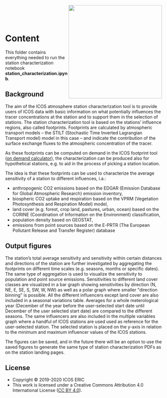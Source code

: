 <img src="https://www.icos-cp.eu/sites/default/files/2017-11/ICOS_CP_logo.png" width="300" align="right"/>
<br>
<br>
<br> 

# Content
This folder contains everything needed to run the station characterization notebook <b>station_characterization.ipynb</b>.

## Background

The aim of the ICOS atmosphere station characterization tool is to provide users of ICOS data with basic information on what potentially influences 
the tracer concentrations at the station and to support them in the selection of stations. The station characterization tool is based on the stations’ 
influence regions, also called footprints. Footprints are calculated by atmospheric transport models – the STILT (Stochastic Time Inverted Lagrangian 
Transport model) model in this case – and indicate the contribution of the surface exchange fluxes to the atmospheric concentration of the tracer.

As these footprints can be computed on demand in the ICOS footprint tool ([on demand calculator](https://stilt.icos-cp.eu/worker/)), the characterization 
can be produced also for hypothetical stations, e.g. to aid in the process of picking a station location. 

The idea is that these footprints can be used to characterize the average sensitivity of a station to different influences, i.a.: 

* anthropogenic CO2 emissions based on the EDGAR (Emission Database for Global Atmospheric Research) emission inventory,
* biospheric CO2 uptake and respiration based on the VPRM (Vegetation Photosynthesis and Respiration Model) model,
* land cover (e.g. forest, crop land, pastures, urban, ocean) based on the CORINE (Coordination of Information on the Environment) classification,
* population density based on GEOSTAT, 
* emissions from point sources based on the E-PRTR (The European Pollutant Release and Transfer Register) database

## Output figures

The station’s total average sensitivity and sensitivity within certain distances and directions of the station are further investigated by aggregating 
the footprints on different time scales (e.g. seasons, months or specific dates). The same type of aggregation is used to visualize the sensitivity to
population and point source emissions. Sensitivities to different land cover classes are visualized in a bar graph showing sensitivities by direction (N, NE, E, SE, S, SW, W, NW)
as well as a polar graph where smaller "direction binning" is possible. All the different influencers except land cover are also included in a 
seasonal variations table. Averages for a whole meterological year (December of the year before the user-selected start date until December of the user selected start date)
are compared to the different seasons. The same influencers are also included in the multiple variables graph where a handful of ICOS stations are used used as reference
for the user-selected station. The selected station is placed on the y-axis in relation to the minimum and maximum influencer values of the ICOS stations. 

The figures can be saved, and in the future there will be an option to use the saved figures to generate the same type of station characterization PDFs as on the 
station landing pages.

## License
* Copyright © 2019-2020 ICOS ERIC
* This work is licensed under a
Creative Commons Attribution 4.0 International License ([CC BY 4.0](http://creativecommons.org/licenses/by/4.0/)).
